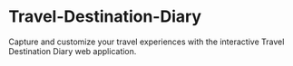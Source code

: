 # Travel-Destination-Diary
Capture and customize your travel experiences with the interactive Travel Destination Diary web application.
